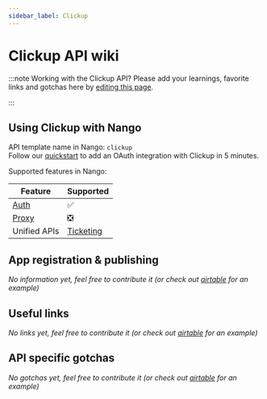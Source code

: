 ```yaml
---
sidebar_label: Clickup
---
```


# Clickup API wiki

:::note Working with the Clickup API?
Please add your learnings, favorite links and gotchas here by [editing this page](https://github.com/nangohq/nango/tree/master/docs/docs/providers/clickup.md).

:::

## Using Clickup with Nango

API template name in Nango: `clickup`  
Follow our [quickstart](../quickstart.md) to add an OAuth integration with Clickup in 5 minutes.

Supported features in Nango:

| Feature                            | Supported                                           |
| ---------------------------------- | --------------------------------------------------- |
| [Auth](/nango-auth/core-concepts)  | ✅                                                  |
| [Proxy](/nango-unified-apis/proxy) | ❎                                                  |
| Unified APIs                       | [Ticketing](/nango-unified-apis/ticketing/overview) |

## App registration & publishing

_No information yet, feel free to contribute it (or check out [airtable](airtable.md) for an example)_

## Useful links

_No links yet, feel free to contribute it (or check out [airtable](airtable.md) for an example)_

## API specific gotchas

_No gotchas yet, feel free to contribute it (or check out [airtable](airtable.md) for an example)_
